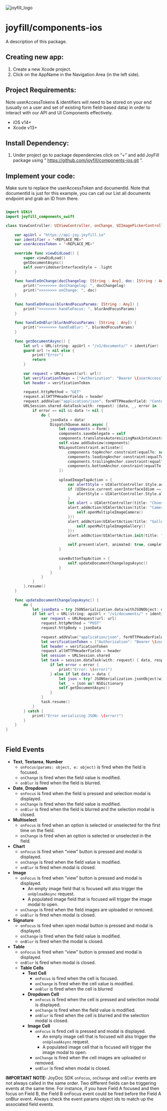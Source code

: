 ![joyfill_logo](https://github.com/joyfill/examples/assets/5873346/4943ecf8-a718-4c97-a917-0c89db014e49)

# joyfill/components-ios

A description of this package.
## Creating new app:
1. Create a new Xcode project.
2. Click on the AppName in the Navigation Area (in the left side).

## Project Requirements:
Note userAccessTokens & identifiers will need to be stored on your end (usually on a user and set of existing form field-based data) in order to interact with our API and UI Components effectively.
- iOS v14+
- Xcode v13+

## Install Dependency:
1. Under project go to package dependencies click on “+” and add JoyFill package using “ https://github.com/joyfill/components-ios.git ”.

## Implement your code:
Make sure to replace the userAccessToken and documentId. Note that documentId is just for this example, you can call our List all documents endpoint and grab an ID from there.
    
```swift

import UIKit
import joyfill_components_swift

class ViewController: UIViewController, onChange, UIImagePickerControllerDelegate & UINavigationControllerDelegate {
        
    var apiUrl = "https://api-joy.joyfill.io"
    var identifier = '<REPLACE_ME>'
    var userAccessToken = '<REPLACE_ME>'
        
    override func viewDidLoad() {
        super.viewDidLoad()
        getDocumentAsync()
        self.overrideUserInterfaceStyle = .light
    }
        
    func handleOnChange(docChangelog: [String : Any], doc: [String : Any]) {
        print(">>>>>>>> docChangelog: ", docChangelog)
        print(">>>>>>>> onChange: ", doc)
    }
        
    func handleOnFocus(blurAndFocusParams: [String : Any]) {
        print(">>>>>>>> handleFocus: ", blurAndFocusParams)
    }
        
    func handleOnBlur(blurAndFocusParams: [String : Any]) {
        print(">>>>>>>> handleBlur: ", blurAndFocusParams)
    }
        
    func getDocumentAsync() {
        let url = URL(string: apiUrl + "/v1/documents/" + identifier)
        guard url != nil else {
            print("Error")
            return
        }
            
        var request = URLRequest(url: url!)
        let verificationToken = ["Authorization": "Bearer \(userAccessToken)"]
        let header = verificationToken
            
        request.httpMethod = "GET"
        request.allHTTPHeaderFields = header
        request.addValue("application/json", forHTTPHeaderField: "Content-Type")
        URLSession.shared.dataTask(with: request) {data, _, error in
            if error == nil && data != nil {
                do {
                    jsonData = data!
                    DispatchQueue.main.async {
                        let components = Form()
                        components.saveDelegate = self
                        components.translatesAutoresizingMaskIntoConstraints = false
                        self.view.addSubview(components)
                        NSLayoutConstraint.activate([
                            components.topAnchor.constraint(equalTo: self.view.topAnchor),
                            components.leadingAnchor.constraint(equalTo: self.view.leadingAnchor),
                            components.trailingAnchor.constraint(equalTo: self.view.trailingAnchor),
                            components.bottomAnchor.constraint(equalTo: self.view.bottomAnchor)
                        ])
                            
                        uploadImageTapAction = {
                            var alertStyle = UIAlertController.Style.actionSheet
                            if (UIDevice.current.userInterfaceIdiom == .pad) {
                                alertStyle = UIAlertController.Style.alert
                            }
                            let alert = UIAlertController(title: "Choose Image", message: nil, preferredStyle: alertStyle)
                            alert.addAction(UIAlertAction(title: "Camera", style: .default, handler: { _ in
                                self.openMultipleImageCamera()
                            }))
                            alert.addAction(UIAlertAction(title: "Gallery", style: .default, handler: { _ in
                                self.openMultipleImageGallery()
                            }))
                            alert.addAction(UIAlertAction.init(title: "Cancel", style: .cancel, handler: nil))
                                
                            self.present(alert, animated: true, completion: nil)
                        }
                            
                        saveButtonTapAction = {
                            self.updateDocumentChangelogsAsync()
                        }
                    }
                }
            }
        }.resume()
    }
        
    func updateDocumentChangelogsAsync() {
        do {
            let jsonData = try JSONSerialization.data(withJSONObject: docChangeLogs, options: [])
            if let url = URL(string: apiUrl + "/v1/documents/" + identifier + "/changelogs") {
                var request = URLRequest(url: url)
                request.httpMethod = "POST"
                request.httpBody = jsonData
                    
                request.addValue("application/json", forHTTPHeaderField: "Content-Type")
                let verificationToken = ["Authorization": "Bearer \(userAccessToken)"]
                let header = verificationToken
                request.allHTTPHeaderFields = header
                let session = URLSession.shared
                let task = session.dataTask(with: request) { data, response, error in
                    if let error = error {
                        print("Error: \(error)")
                    } else if let data = data {
                        let json = try? JSONSerialization.jsonObject(with: data, options: [.fragmentsAllowed])
                        let _ = json as? NSDictionary
                        self.getDocumentAsync()
                    }
                }
                task.resume()
            }
        } catch {
            print("Error serializing JSON: \(error)")
        }
    }
}
    
```

## Field Events

* **Text**, **Textarea**, **Number**
    *  `onFocus(params: object, e: object)` is fired when the field is focused.
    *  `onChange` is fired when the field value is modified.
    *  `onBlur` is fired when the field is blurred.
*  **Date**, **Dropdown**
    *  `onFocus` is fired when the field is pressed and selection modal is displayed.
    *  `onChange` is fired when the field value is modified.
    *  `onBlur` is fired when the field is blurred and the selection modal is closed.
*  **Multiselect**
    *  `onFocus` is fired when an option is selected or unselected for the first time on the field.
    *  `onChange` is fired when an option is selected or unselected in the field.
*  **Chart**
    *  `onFocus` is fired when “view” button is pressed and modal is displayed.
    *  `onChange` is fired when the field value is modified.
    *  `onBlur` is fired when modal is closed.
*  **Image**
    *  `onFocus` is fired when “view” button is pressed and modal is displayed.
        *  An empty image field that is focused will also trigger the `onUploadAsync` request.
        *  A populated image field that is focused will trigger the image modal to open.
    *  `onChange` is fired when the field images are uploaded or removed.
    *  `onBlur` is fired when modal is closed.
* **Signature**
    *  `onFocus` is fired when open modal button is pressed and modal is displayed.
    *  `onChange` is fired when the field value is modified.
    *  `onBlur` is fired when the modal is closed.
*  **Table**
    *  `onFocus` is fired when “view” button is pressed and modal is displayed.
    *  `onBlur` is fired when modal is closed.
    * **Table Cells**
        * **Text Cell**
            * `onFocus` is fired when the cell is focused.
            * `onChange` is fired when the cell value is modified.
            * `onBlur` is fired when the cell is blurred
        * **Dropdown Cell**
            *  `onFocus` is fired when the cell is pressed and selection modal is displayed.
            *  `onChange` is fired when the field value is modified.
            *  `onBlur` is fired when the cell is blurred and the selection modal is closed.
        * **Image Cell**
            *  `onFocus` is fired cell is pressed and modal is displayed.
                *  An empty image cell that is focused will also trigger the `onUploadAsync` request.
                *  A populated image cell that is focused will trigger the image modal to open.
            *  `onChange` is fired when the cell images are uploaded or removed.
            *  `onBlur` is fired when modal is closed.

**IMPORTANT NOTE:** JoyDoc SDK `onFocus`, `onChange` and `onBlur` events are not always called in the same order. Two different fields can be triggering events at the same time.  For instance, if you have Field A focused and then focus on Field B, the Field B onFocus event could be fired before the Field A onBlur event. Always check the event params object ids to match up the associated field events.

